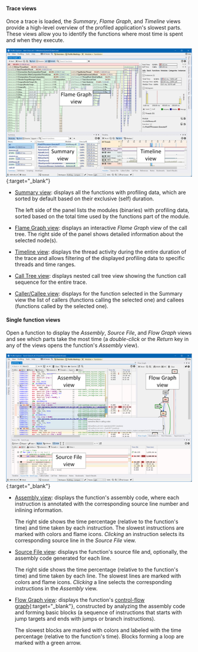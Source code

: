 #### Trace views

Once a trace is loaded, the *Summary*, *Flame Graph*, and *Timeline* views provide a high-level overview of the profiled application's slowest parts. These views allow you to identify the functions where most time is spent and when they execute.

[![Profiling UI screenshot](img/profiling-ui-labels.png)](img/profiling-ui_1998x1377.png){:target="_blank"}

- [Summary view](summary-panel.md): displays all the functions with profiling data, which are sorted by default based on their exclusive (self) duration.

    The left side of the panel lists the modules (binaries) with profiling data, sorted based on the total time used by the functions part of the module.  

- [Flame Graph view](flame-graph-panel.md): displays an interactive *Flame Graph* view of the call tree. The right side of the panel shows detailed information about the selected node(s).  

- [Timeline view](timeline-panel.md): displays the thread activity during the entire duration of the trace and allows filtering of the displayed profiling data to specific threads and time ranges.  

- [Call Tree view](call-tree-panel.md): displays nested call tree view showing the function call sequence for the entire trace.  

- [Caller/Callee view](caller-panel.md): displays for the function selected in the Summary view the list of callers (functions calling the selected one) and callees (functions called by the selected one).  

#### Single function views

Open a function to display the *Assembly*, *Source File*, and *Flow Graph* views and see which parts take the most time (a *double-click* or the *Return* key in any of the views opens the function's *Assembly* view).

[![Profiling UI screenshot](img/profiling-ui2-labels.png)](img/profiling-ui2_1998x1377.png){:target="_blank"}

- [Assembly view](assembly-view.md): displays the function's assembly code, where each instruction is annotated with the corresponding source line number and inlining information.  

    The right side shows the time percentage (relative to the function's time) and time taken by each instruction. The slowest instructions are marked with colors and flame icons. *Clicking* an instruction selects its corresponding source line in the *Source File* view.  

- [Source File view](source-panel.md): displays the function's source file and, optionally, the assembly code generated for each line.  

    The right side shows the time percentage (relative to the function's time) and time taken by each line. The slowest lines are marked with colors and flame icons. *Clicking* a line selects the corresponding instructions in the *Assembly* view.  

- [Flow Graph view](source-panel.md): displays the function's [control-flow graph](https://en.wikipedia.org/wiki/Control-flow_graph){:target="_blank"}, constructed by analyzing the assembly code and forming basic blocks (a sequence of instructions that starts with jump targets and ends with jumps or branch instructions).  

    The slowest blocks are marked with colors and labeled with the time percentage (relative to the function's time). Blocks forming a loop are marked with a green arrow.  